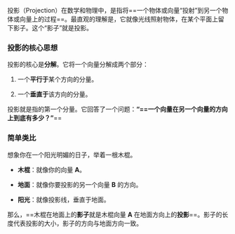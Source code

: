 投影（Projection）在数学和物理中，是指将==一个物体或向量“投射”到另一个物体或向量上的过程==。最直观的理解是，它就像光线照射物体，在某个平面上留下影子。这个“影子”就是投影。

### 投影的核心思想

投影的核心是**分解**。它将一个向量分解成两个部分：

1. 一个**平行于**某个方向的分量。
    
2. 一个**垂直于**该方向的分量。
    

投影就是指的第一个分量。它回答了一个问题：**“==一个向量在另一个向量的方向上到底有多少？”**==

### 简单类比

想象你在一个阳光明媚的日子，举着一根木棍。

- **木棍**：就像你的向量 **A**。
    
- **地面**：就像你要投影的另一个向量 **B** 的方向。
    
- **阳光**：就像投影线，垂直于地面。
    

那么，==木棍在地面上的**影子**就是木棍向量 **A** 在地面方向上的**投影**==。影子的长度代表投影的大小，影子的方向与地面方向一致。